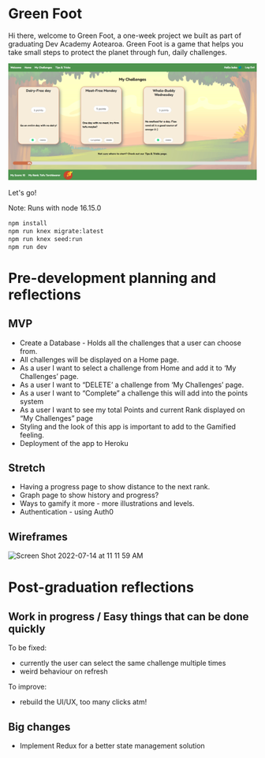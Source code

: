 # Green Foot

Hi there, welcome to Green Foot, a one-week project we built as part of graduating Dev Academy Aotearoa.
Green Foot is a game that helps you take small steps to protect the planet through fun, daily challenges.

![screenshot](/.docs/screenshot.png)

Let's go!

Note: Runs with node 16.15.0

```
npm install
npm run knex migrate:latest
npm run knex seed:run
npm run dev
```

# Pre-development planning and reflections

## MVP

* Create a Database  - Holds all the challenges that a user can choose from.
* All challenges will be displayed on a Home page.
* As a user I want to select a challenge from Home and add it to ‘My Challenges’ page.
* As a user I want to “DELETE’ a challenge from ‘My Challenges’ page.
* As a user I want to “Complete” a challenge this will add into the points system
* As a user I want to see my total Points and current Rank displayed on “My Challenges” page
* Styling and the look of this app is important to add to the Gamified feeling.
* Deployment of the app to Heroku

## Stretch
* Having a progress page to show distance to the next rank.
* Graph page to show history and progress?
* Ways to gamify it more - more illustrations and levels.
* Authentication - using Auth0

## Wireframes

<img width="867" alt="Screen Shot 2022-07-14 at 11 11 59 AM" src="https://user-images.githubusercontent.com/103092915/178852439-d95db84f-a5f2-4cc2-a034-0dc3d1efa6b6.png">

# Post-graduation reflections

## Work in progress / Easy things that can be done quickly
To be fixed: 
* currently the user can select the same challenge multiple times
* weird behaviour on refresh

To improve:
* rebuild the UI/UX, too many clicks atm!

## Big changes
* Implement Redux for a better state management solution
